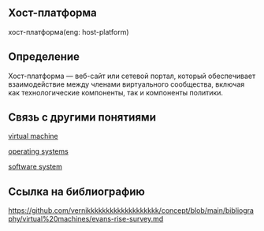 ## Хост-платформа
хост-платформа(eng: host-platform) 

## Определение
Хост-платформа — веб-сайт или сетевой портал, который обеспечивает взаимодействие между членами виртуального сообщества, включая как технологические компоненты, так и компоненты политики.
## Связь с другими понятиями

[virtual machine](https://github.com/vernikkkkkkkkkkkkkkkkkkk/concept/blob/main/virtual%20machines/virtual%20machines/virtual%20machines.md)

[operating systems](https://github.com/vernikkkkkkkkkkkkkkkkkkk/concept/blob/main/virtual%20machines/virtual%20machines/operating%20systems.md)

[software system](https://github.com/vernikkkkkkkkkkkkkkkkkkk/concept/blob/main/virtual%20machines/virtual%20machines/software%20system.md)

## Cсылка на библиографию
https://github.com/vernikkkkkkkkkkkkkkkkkkk/concept/blob/main/bibliography/virtual%20machines/evans-rise-survey.md
